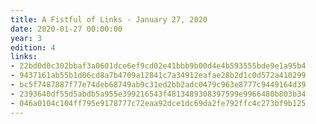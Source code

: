 ```yaml
---
title: A Fistful of Links - January 27, 2020
date: 2020-01-27 00:00:00
year: 3
edition: 4
links:
- 22bd0d0c302bbaf3a0601dce6ef9cd02e41bbb9b00d4e4b593555bde9e1a95b4
- 9437161ab55b1d06cd8a7b4709a12841c7a34912eafae28b2d1c0d572a410299
- bc5f7487887f77e74deb68749ab9c31ed2bb2adc0479c963e8777c9449164d39
- 2393640df55d5abdb5a955e399216543f4813489308397599e9966480b803b34
- 046a0104c104ff795e9178777c72eaa92dce1dc69da2fe792ffc4c273bf9b125
---
```

